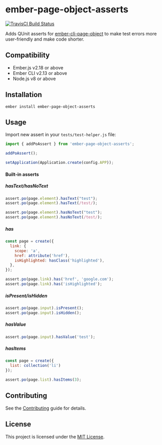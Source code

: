 ember-page-object-asserts
==============================================================================

[![TravisCI Build Status][travis-badge]][travis-badge-url]

[travis-badge]: https://travis-ci.com/yratanov/ember-page-object-asserts.svg?branch=master
[travis-badge-url]: https://travis-ci.org/yratanov/ember-page-object-asserts

Adds QUnit asserts for [ember-cli-page-object](https://github.com/san650/ember-cli-page-object) to make test errors more user-friendly and make code shorter.


Compatibility
------------------------------------------------------------------------------

* Ember.js v2.18 or above
* Ember CLI v2.13 or above
* Node.js v8 or above


Installation
------------------------------------------------------------------------------

```
ember install ember-page-object-asserts
```


Usage
------------------------------------------------------------------------------

Import new assert in your `tests/test-helper.js` file:
```js
import { addPoAssert } from 'ember-page-object-asserts';

addPoAssert();

setApplication(Application.create(config.APP));
```


#### Built-in asserts

##### hasText/hasNoText

```js
assert.po(page.element).hasText("test");
assert.po(page.element).hasText(/test/);

assert.po(page.element).hasNoText("test");
assert.po(page.element).hasNoText(/test/);
```

##### has

```js
const page = create({
  link: {
    scope: 'a',
    href: attribute('href'),
    isHighlighted: hasClass('highlighted'),
  },
});

assert.po(page.link).has('href', 'google.com');
assert.po(page.link).has('isHighlighted');
```


##### isPresent/isHidden

```js
assert.po(page.input).isPresent();
assert.po(page.input).isHidden();
```

##### hasValue

```js
assert.po(page.input).hasValue('test');
```

##### hasItems

```js
const page = create({
  list: collection('li')
});

assert.po(page.list).hasItems(3);
```



Contributing
------------------------------------------------------------------------------

See the [Contributing](CONTRIBUTING.md) guide for details.


License
------------------------------------------------------------------------------

This project is licensed under the [MIT License](LICENSE.md).
